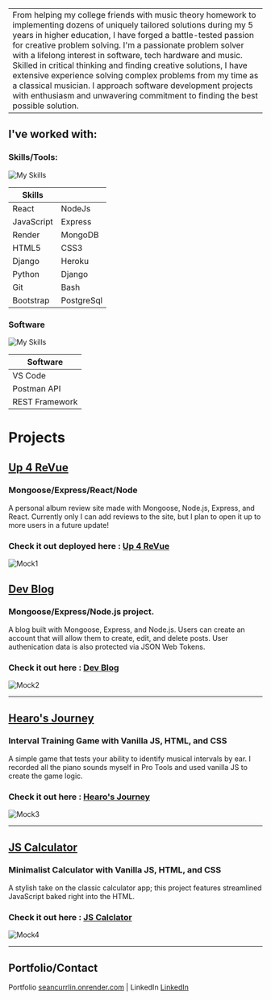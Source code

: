 <table>
<tr>
<td>
 From helping my college friends with music theory homework to implementing dozens of uniquely tailored solutions during my 5 years in higher education, I have forged a battle-tested passion for creative problem solving. I'm a passionate problem solver with a lifelong interest in software, tech hardware and music. Skilled in critical thinking and finding creative solutions, I have extensive experience solving complex problems from my time as a classical musician. I approach software development projects with enthusiasm and unwavering commitment to finding the best possible solution.
</td>
</tr>
</table>

## I've worked with:

### Skills/Tools:

![My Skills](https://skillicons.dev/icons?i=react,nodejs,express,mongodb,heroku,bootstrap,django,git,js,postgres,html,css,python,bash)

| Skills     |            |
| ---------- | --------   |
| React      | NodeJs     |
| JavaScript | Express    |
| Render     | MongoDB    |
| HTML5      | CSS3       |
| Django     | Heroku     |
| Python     | Django     |
| Git        | Bash       |
| Bootstrap  | PostgreSql |

### Software

![My Skills](https://skillicons.dev/icons?i=vscode,postman,django)

| Software             |     
| -------------------- | 
| VS Code              |     
| Postman API          |     
| REST Framework       |     

# Projects


## [Up 4 ReVue](https://github.com/Scurrlin/Up-4-ReVue-Client)

### Mongoose/Express/React/Node 

A personal album review site made with Mongoose, Node.js, Express, and React.  Currently only I can add reviews to the site, but I plan to open it up to more users in a future update!

### Check it out deployed here : [Up 4 ReVue](https://up-4-revue-client.onrender.com/)

![Mock1](https://i.imgur.com/o9JtyAg.png)

## [Dev Blog](https://github.com/Scurrlin/Dev-Blog)

### Mongoose/Express/Node.js project.

A blog built with Mongoose, Express, and Node.js. Users can create an account that will allow them to create, edit, and delete posts. User authenication data is also protected via JSON Web Tokens.

### Check it out here : [Dev Blog](https://dev-blog-nn3i.onrender.com/)

![Mock2](https://i.imgur.com/fkntk1X.png)

<hr>

## [Hearo's Journey](https://github.com/Scurrlin/Interval-Training-Game)

### Interval Training Game with Vanilla JS, HTML, and CSS

A simple game that tests your ability to identify musical intervals by ear. I recorded all the piano sounds myself in Pro Tools and used vanilla JS to create the game logic.

### Check it out here : [Hearo's Journey](https://hearos-journey.onrender.com/)

![Mock3](https://i.imgur.com/Dlm6KXo.png)

<hr>

## [JS Calculator](https://github.com/Scurrlin/JS-Calculator)

### Minimalist Calculator with Vanilla JS, HTML, and CSS

A stylish take on the classic calculator app; this project features streamlined JavaScript baked right into the HTML. 

### Check it out here : [JS Calclator](https://js-calculator-hurx.onrender.com/)

![Mock4](https://i.imgur.com/sfVdAKF.png)

<hr>

## Portfolio/Contact

Portfolio [seancurrlin.onrender.com](https://seancurrlin.onrender.com/) | LinkedIn [LinkedIn](https://www.linkedin.com/in/seancurrlin//) 
